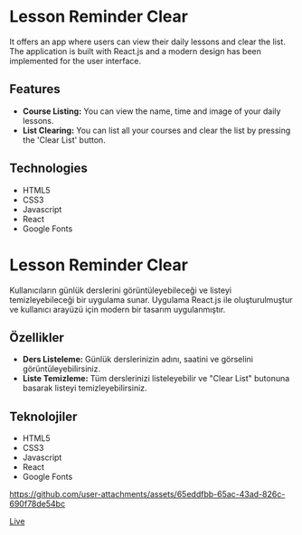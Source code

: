 # Lesson Reminder Clear

It offers an app where users can view their daily lessons and clear the list. The application is built with React.js and a modern design has been implemented for the user interface.

## Features

- **Course Listing:** You can view the name, time and image of your daily lessons.
- **List Clearing:** You can list all your courses and clear the list by pressing the 'Clear List' button.

## Technologies

- HTML5
- CSS3
- Javascript
- React
- Google Fonts

# Lesson Reminder Clear

Kullanıcıların günlük derslerini görüntüleyebileceği ve listeyi temizleyebileceği bir uygulama sunar. Uygulama React.js ile oluşturulmuştur ve kullanıcı arayüzü için modern bir tasarım uygulanmıştır.

## Özellikler

- **Ders Listeleme:** Günlük derslerinizin adını, saatini ve görselini görüntüleyebilirsiniz.
- **Liste Temizleme:** Tüm derslerinizi listeleyebilir ve "Clear List" butonuna basarak listeyi temizleyebilirsiniz.

## Teknolojiler

- HTML5
- CSS3
- Javascript
- React
- Google Fonts

https://github.com/user-attachments/assets/65eddfbb-65ac-43ad-826c-690f78de54bc

[Live](https://fy-lesson-reminder-clear.netlify.app/)
